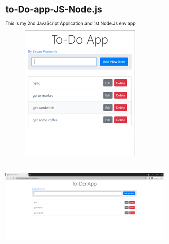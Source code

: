 # to-Do-app-JS-Node.js
This is my 2nd JavaScript Application and 1st Node.Js env app

&nbsp; &nbsp; &nbsp;&nbsp; &nbsp; &nbsp;&nbsp; &nbsp; &nbsp; <img src="https://raw.githubusercontent.com/sayanpr8175/to-Do-app-JS-Node.js/master/project_snip_2.PNG" width="350">  <br> <br> <br>
&nbsp; &nbsp; &nbsp;&nbsp; &nbsp; &nbsp; <img src="https://raw.githubusercontent.com/sayanpr8175/to-Do-app-JS-Node.js/master/project_snip_1.PNG" width="750"> 
